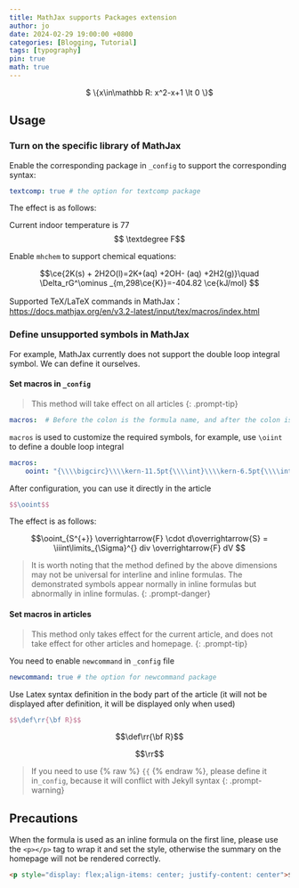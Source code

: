 ```yaml
---
title: MathJax supports Packages extension
author: jo
date: 2024-02-29 19:00:00 +0800
categories: [Blogging, Tutorial]
tags: [typography]
pin: true
math: true
---
```

<p style="display: flex;align-items: center; justify-content: center">$ \{x\in\mathbb R: x^2-x+1 \lt 0 \}$</p>

## Usage

### Turn on the specific library of MathJax

Enable the corresponding package in `_config` to support the corresponding syntax:

```yml
textcomp: true # the option for textcomp package
```

The effect is as follows:

Current indoor temperature is 77$$ \textdegree F$$

Enable `mhchem` to support chemical equations:


$$\ce{2K(s) + 2H2O(l)=2K+(aq) +2OH- (aq) +2H2(g)}\quad \Delta_rG^\ominus  _{m,298\ce{K}}=-404.82 \ce{kJ/mol} $$

Supported TeX/LaTeX commands in MathJax：https://docs.mathjax.org/en/v3.2-latest/input/tex/macros/index.html

### Define unsupported symbols in MathJax

For example, MathJax currently does not support the double loop integral symbol. We can define it ourselves.

#### Set macros in `_config`

>This method will take effect on all articles
{: .prompt-tip}

```yml
macros:  # Before the colon is the formula name, and after the colon is the implementation method. Please pay attention to the format and use \\\\ instead of \
```

`macros` is used to customize the required symbols, for example, use `\oiint` to define a double loop integral

```yml
macros:
	ooint: "{\\\\bigcirc}\\\\kern-11.5pt{\\\\int}\\\\kern-6.5pt{\\\\int}"
```

After configuration, you can use it directly in the article

```latex
$$\ooint$$
```

The effect is as follows:

$$\ooint_{S^{+}} \overrightarrow{F} \cdot d\overrightarrow{S} = \iiint\limits_{\Sigma}^{} div \overrightarrow{F} dV $$

>It is worth noting that the method defined by the above dimensions may not be universal for interline and inline formulas. The demonstrated symbols appear normally in inline formulas but abnormally in inline formulas.
{: .prompt-danger}

#### Set macros in articles

>This method only takes effect for the current article, and does not take effect for other articles and homepage.
{: .prompt-tip}

You need to enable `newcommand` in `_config` file

```yml
newcommand: true # the option for newcommand package
```

Use Latex syntax definition in the body part of the article (it will not be displayed after definition, it will be displayed only when used)

```latex
$$\def\rr{\bf R}$$
```

$$\def\rr{\bf R}$$

$$\rr$$

>If you need to use {% raw %} `{{` {% endraw %}, please define it in`_config`, because it will conflict with Jekyll syntax
{: .prompt-warning}

## Precautions

When the formula is used as an inline formula on the first line, please use the `<p></p>` tag to wrap it and set the style, otherwise the summary on the homepage will not be rendered correctly.

```html
<p style="display: flex;align-items: center; justify-content: center">$ \{x\in\mathbb R: x^2-x+1 \lt 0 \}$</p>
```

